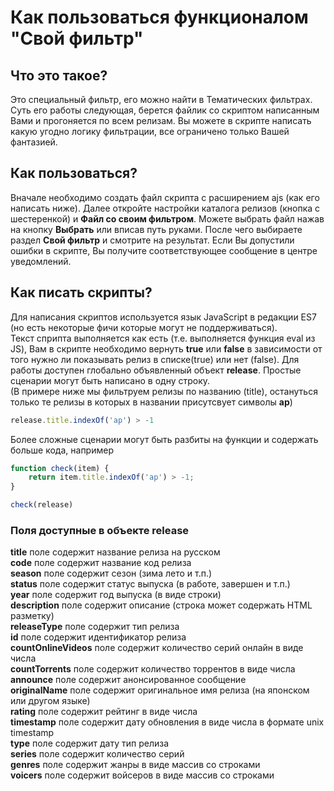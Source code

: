 # Как пользоваться функционалом "Свой фильтр"

## Что это такое?
Это специальный фильтр, его можно найти в Тематических фильтрах. Суть его работы следующая, берется файлик со скриптом написанным Вами и прогоняется по всем релизам.
Вы можете в скрипте написать какую угодно логику фильтрации, все ограничено только Вашей фантазией.

## Как пользоваться?
Вначале необходимо создать файл скрипта с расширением ajs (как его написать ниже). Далее откройте настройки каталога релизов (кнопка с шестеренкой) и **Файл со своим фильтром**. Можете выбрать файл нажав на 
кнопку **Выбрать** или вписав путь руками. После чего выбираете раздел **Свой фильтр** и смотрите на результат. Если Вы допустили ошибки в скрипте, Вы получите соответствующее сообщение в
центре уведомлений.

## Как писать скрипты?
Для написания скриптов используется язык JavaScript в редакции ES7 (но есть некоторые фичи которые могут не поддерживаться).  
Текст сприпта выполняется как есть (т.е. выполняется функция eval из JS), Вам в скрипте необходимо вернуть **true** или **false**
в зависимости от того нужно ли показывать релиз в списке(true) или нет (false). Для работы доступен глобально объявленный объект **release**.
Простые сценарии могут быть написано в одну строку.  
(В примере ниже мы фильтруем релизы по названию (title), остануться только те релизы в которых в названии присутсвует символы **ар**)

```js
release.title.indexOf('ар') > -1
```

Более сложные сценарии могут быть разбиты на функции и содержать больше кода, например

```js
function check(item) {
	return item.title.indexOf('ар') > -1;
}

check(release)
```

### Поля доступные в объекте release
**title** поле содержит название релиза на русском  
**code** поле содержит название код релиза  
**season** поле содержит сезон (зима лето и т.п.)  
**status** поле содержит статус выпуска (в работе, завершен и т.п.)  
**year** поле содержит год выпуска (в виде строки)  
**description** поле содержит описание (строка может содержать HTML разметку)  
**releaseType** поле содержит тип релиза  
**id** поле содержит идентификатор релиза  
**countOnlineVideos** поле содержит количество серий онлайн в виде числа  
**countTorrents** поле содержит количество торрентов в виде числа  
**announce** поле содержит анонсированное сообщение  
**originalName** поле содержит оригинальное имя релиза (на японском или другом языке)  
**rating** поле содержит рейтинг в виде числа  
**timestamp** поле содержит дату обновления в виде числа в формате unix timestamp  
**type** поле содержит дату тип релиза  
**series** поле содержит количество серий  
**genres** поле содержит жанры в виде массив со строками  
**voicers** поле содержит войсеров в виде массив со строками
